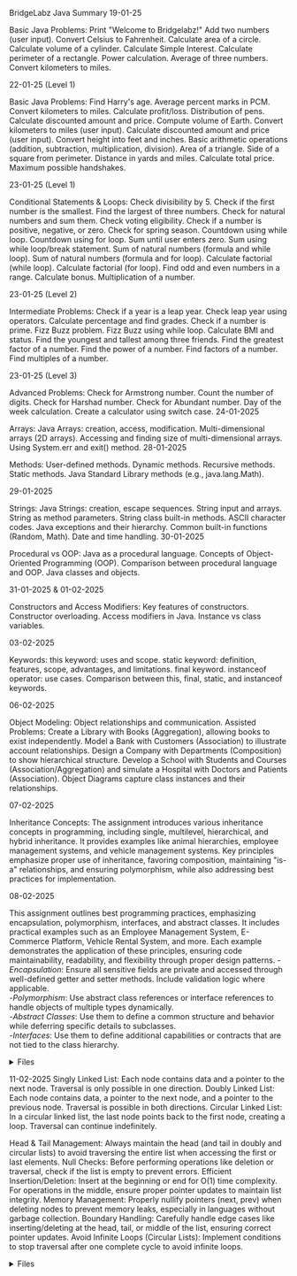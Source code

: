 BridgeLabz Java Summary
19-01-25

Basic Java Problems:
Print "Welcome to Bridgelabz!"
Add two numbers (user input).
Convert Celsius to Fahrenheit.
Calculate area of a circle.
Calculate volume of a cylinder.
Calculate Simple Interest.
Calculate perimeter of a rectangle.
Power calculation.
Average of three numbers.
Convert kilometers to miles.

22-01-25 (Level 1)

Basic Java Problems:
Find Harry's age.
Average percent marks in PCM.
Convert kilometers to miles.
Calculate profit/loss.
Distribution of pens.
Calculate discounted amount and price.
Compute volume of Earth.
Convert kilometers to miles (user input).
Calculate discounted amount and price (user input).
Convert height into feet and inches.
Basic arithmetic operations (addition, subtraction, multiplication, division).
Area of a triangle.
Side of a square from perimeter.
Distance in yards and miles.
Calculate total price.
Maximum possible handshakes.

23-01-25 (Level 1)

Conditional Statements & Loops:
Check divisibility by 5.
Check if the first number is the smallest.
Find the largest of three numbers.
Check for natural numbers and sum them.
Check voting eligibility.
Check if a number is positive, negative, or zero.
Check for spring season.
Countdown using while loop.
Countdown using for loop.
Sum until user enters zero.
Sum using while loop/break statement.
Sum of natural numbers (formula and while loop).
Sum of natural numbers (formula and for loop).
Calculate factorial (while loop).
Calculate factorial (for loop).
Find odd and even numbers in a range.
Calculate bonus.
Multiplication of a number.

23-01-25 (Level 2)

Intermediate Problems:
Check if a year is a leap year.
Check leap year using operators.
Calculate percentage and find grades.
Check if a number is prime.
Fizz Buzz problem.
Fizz Buzz using while loop.
Calculate BMI and status.
Find the youngest and tallest among three friends.
Find the greatest factor of a number.
Find the power of a number.
Find factors of a number.
Find multiples of a number.

23-01-25 (Level 3)

Advanced Problems:
Check for Armstrong number.
Count the number of digits.
Check for Harshad number.
Check for Abundant number.
Day of the week calculation.
Create a calculator using switch case.
24-01-2025

Arrays:
Java Arrays: creation, access, modification.
Multi-dimensional arrays (2D arrays).
Accessing and finding size of multi-dimensional arrays.
Using System.err and exit() method.
28-01-2025

Methods:
User-defined methods.
Dynamic methods.
Recursive methods.
Static methods.
Java Standard Library methods (e.g., java.lang.Math).

29-01-2025

Strings:
Java Strings: creation, escape sequences.
String input and arrays.
String as method parameters.
String class built-in methods.
ASCII character codes.
Java exceptions and their hierarchy.
Common built-in functions (Random, Math).
Date and time handling.
30-01-2025

Procedural vs OOP:
Java as a procedural language.
Concepts of Object-Oriented Programming (OOP).
Comparison between procedural language and OOP.
Java classes and objects.

31-01-2025 & 01-02-2025

Constructors and Access Modifiers:
Key features of constructors.
Constructor overloading.
Access modifiers in Java.
Instance vs class variables.

03-02-2025

Keywords:
this keyword: uses and scope.
static keyword: definition, features, scope, advantages, and limitations.
final keyword.
instanceof operator: use cases.
Comparison between this, final, static, and instanceof keywords.

06-02-2025

Object Modeling: Object relationships and communication.
Assisted Problems: Create a Library with Books (Aggregation), allowing books to exist independently. Model a Bank with Customers (Association) to illustrate account relationships. Design a Company with Departments (Composition) to show hierarchical structure. Develop a School with Students and Courses (Association/Aggregation) and simulate a Hospital with Doctors and Patients (Association). Object Diagrams capture class instances and their relationships.
 
07-02-2025

Inheritance Concepts:
The assignment introduces various inheritance concepts in programming, including single, multilevel, hierarchical, and hybrid inheritance. It provides examples like animal hierarchies, employee management systems, and vehicle management systems. Key principles emphasize proper use of inheritance, favoring composition, maintaining "is-a" relationships, and ensuring polymorphism, while also addressing best practices for implementation.
 
08-02-2025

This assignment outlines best programming practices, emphasizing encapsulation, polymorphism, interfaces, and abstract classes. It includes practical examples such as an Employee Management System, E-Commerce Platform, Vehicle Rental System, and more. Each example demonstrates the application of these principles, ensuring code maintainability, readability, and flexibility through proper design patterns.
-*Encapsulation*: Ensure all sensitive fields are private and accessed through well-defined getter and setter methods. Include validation logic where applicable.<br>
-*Polymorphism*: Use abstract class references or interface references to handle objects of multiple types dynamically.<br>
-*Abstract Classes*: Use them to define a common structure and behavior while deferring specific details to subclasses.<br>
-*Interfaces*: Use them to define additional capabilities or contracts that are not tied to the class hierarchy.<br>

<details>
<summary> Files </summary>
BankingSystem.java
Product.java
EmployeeSystem.java
HospitalSystem.java
LibrarySystem.java
FoodDeliverySystem.java
RenetalSystem.java
VehicleSystem.java
</details>

11-02-2025
Singly Linked List: Each node contains data and a pointer to the next node. Traversal is only possible in one direction.
Doubly Linked List: Each node contains data, a pointer to the next node, and a pointer to the previous node. Traversal is possible in both directions.
Circular Linked List: In a circular linked list, the last node points back to the first node, creating a loop. Traversal can continue indefinitely.


Head & Tail Management: Always maintain the head (and tail in doubly and circular lists) to avoid traversing the entire list when accessing the first or last elements.
Null Checks: Before performing operations like deletion or traversal, check if the list is empty to prevent errors.
Efficient Insertion/Deletion: Insert at the beginning or end for O(1) time complexity. For operations in the middle, ensure proper pointer updates to maintain list integrity.
Memory Management: Properly nullify pointers (next, prev) when deleting nodes to prevent memory leaks, especially in languages without garbage collection.
Boundary Handling: Carefully handle edge cases like inserting/deleting at the head, tail, or middle of the list, ensuring correct pointer updates.
Avoid Infinite Loops (Circular Lists): Implement conditions to stop traversal after one complete cycle to avoid infinite loops.
<details>
<summary> Files </summary>
CPUSchedular.java InventoryManagement.java LibrarySystem.java MovieManagementSystem.java SocialMedia.java TaskScheduler.java TextEditorApp.java TicketReservationApp.java
</details>
